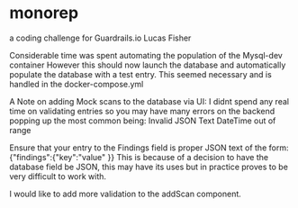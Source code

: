 # monorep
a coding challenge for Guardrails.io
Lucas Fisher

Considerable time was spent automating the population of the Mysql-dev container
However this should now launch the database and automatically populate the 
database with a test entry. This seemed necessary and is handled in the docker-compose.yml

A Note on adding Mock scans to the database via UI:
I didnt spend any real time on validating entries so you may have many errors on the backend popping up
the most common being:
Invalid JSON Text
DateTime out of range

Ensure that your entry to the Findings field is proper JSON  text of the form: {"findings":{"key":"value" }}
This is because of a decision to have the database field be JSON, this may have its uses but in practice proves 
to be very difficult to work with. 

I would like to add more validation to the addScan component.

